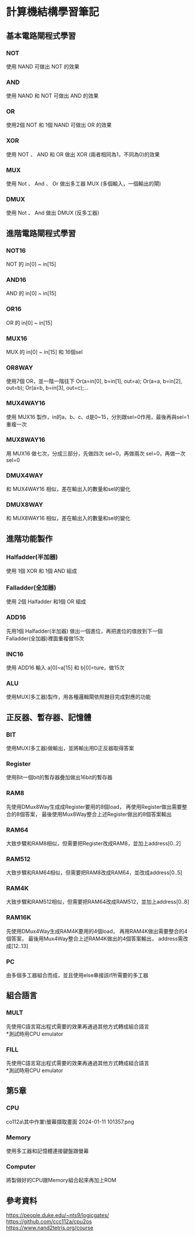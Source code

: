 # 計算機結構學習筆記
## **基本電路閘程式學習**
### NOT
使用 NAND 可做出 NOT 的效果
### AND
使用 NAND 和 NOT 可做出 AND 的效果
### OR
使用2個 NOT 和 1個 NAND 可做出 OR 的效果
### XOR
使用 NOT 、 AND 和 OR 做出 XOR (兩者相同為1，不同為0)的效果
### MUX
使用 Not 、 And 、 Or 做出多工器 MUX (多個輸入，一個輸出的閘)
### DMUX
使用 Not 、 And 做出 DMUX (反多工器)
## **進階電路閘程式學習**
### NOT16
NOT 的 in[0] ~ in[15]
### AND16
AND 的 in[0] ~ in[15]
### OR16
OR 的 in[0] ~ in[15]
### MUX16
MUX 的 in[0] ~ in[15] 和 16個sel
### OR8WAY
使用7個 OR，並一階一階往下
Or(a=in[0], b=in[1], out=a);
    Or(a=a, b=in[2], out=b);
    Or(a=b, b=in[3], out=c);...
### MUX4WAY16
使用 MUX16 製作，in的a、b、c、d是0~15，分別跟sel=0作用，最後再與sel=1重複一次
### MUX8WAY16
用 MUX16 做七次，分成三部分，先做四次 sel=0，再做兩次 sel=0，再做一次 sel=0
### DMUX4WAY
和 MUX4WAY16 相似，差在輸出入的數量和sel的變化
### DMUX8WAY
和 MUX8WAY16 相似，差在輸出入的數量和sel的變化
## **進階功能製作**
### Halfadder(半加器)
使用 1個 XOR 和 1個 AND 組成
### Falladder(全加器)
使用 2個 Halfadder 和1個 OR 組成
### ADD16
先用1個 Halfadder(半加器) 做出一個進位，再把進位的值放到下一個 Falladder(全加器)裡面重複做15次
### INC16
使用 ADD16 輸入 a[0]~a[15] 和 b[0]=ture，做15次
### ALU
使用MUX(多工器)製作，用各種邏輯閘依照題目完成對應的功能
## **正反器、暫存器、記憶體**
### BIT
使用MUX(多工器)做輸出，並將輸出用D正反器取得答案
### Register
使用Bit一個bit的暫存器疊加做出16bit的暫存器
### RAM8
先使用DMux8Way生成成Register要用的8個load，
再使用Register做出需要整合的8個答案，
最後使用Mux8Way整合上述Register做出的8個答案輸出
### RAM64
大致步驟和RAM8相似，但需要把Register改成RAM8，並加上address[0..2]
### RAM512
大致步驟和RAM64相似，但需要把RAM8改成RAM64，並改成address[0..5]
### RAM4K
大致步驟和RAM512相似，但需要把RAM64改成RAM512，並加上address[0..8]
### RAM16K
先使用DMux4Way生成RAM4K要用的4個load，
再用RAM4K做出需要整合的4個答案，
最後用Mux4Way整合上述RAM4K做出的4個答案輸出，
address需改成[12..13]
### PC
由多個多工器組合而成，並且使用else串接該if所需要的多工器
## **組合語言**
### MULT
先使用C語言寫出程式需要的效果再通過其他方式轉成組合語言 <br/>
*測試時用CPU emulator <br/>
### FILL
先使用C語言寫出程式需要的效果再通過其他方式轉成組合語言 <br/>
*測試時用CPU emulator <br/>
## **第5章**
### CPU
co112a\其中作業\螢幕擷取畫面 2024-01-11 101357.png
### Memory
使用多工器和記憶體連接鍵盤跟螢幕
### Computer
將製做好的CPU跟Memory組合起來再加上ROM
## **參考資料**
https://people.duke.edu/~nts9/logicgates/ <br/>
https://github.com/ccc112a/cpu2os <br/>
https://www.nand2tetris.org/course <br/>